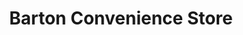---
title: "Barton Convenience Store"
url: /barton-le-clay/barton-convenience-store/
shop: Lebensmittel
---